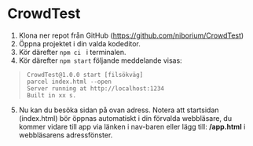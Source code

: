 # CrowdTest
1. Klona ner repot från GitHub (https://github.com/niborium/CrowdTest)
2. Öppna projektet i din valda kodeditor.
3. Kör därefter ```npm ci ``` i terminalen. 
4. Kör därefter ```npm start``` följande meddelande visas: 
 > ````
 > CrowdTest@1.0.0 start [filsökväg]
 > parcel index.html --open
 > Server running at http://localhost:1234 
 > Built in xx s.

5. Nu kan du besöka sidan på ovan adress. Notera att startsidan (index.html) bör öppnas automatiskt i din förvalda webbläsare, du kommer vidare till app via länken i nav-baren eller lägg till: **/app.html** i webbläsarens adressfönster.